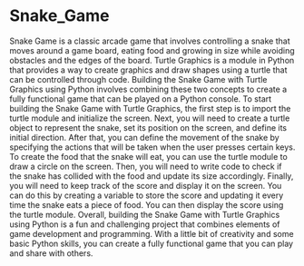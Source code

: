# Snake_Game
Snake Game is a classic arcade game that involves controlling a snake that moves around a game board, eating food and growing in size while avoiding obstacles and the edges of the board. Turtle Graphics is a module in Python that provides a way to create graphics and draw shapes using a turtle that can be controlled through code. Building the Snake Game with Turtle Graphics using Python involves combining these two concepts to create a fully functional game that can be played on a Python console.
To start building the Snake Game with Turtle Graphics, the first step is to import the turtle module and initialize the screen. Next, you will need to create a turtle object to represent the snake, set its position on the screen, and define its initial direction. After that, you can define the movement of the snake by specifying the actions that will be taken when the user presses certain keys.
To create the food that the snake will eat, you can use the turtle module to draw a circle on the screen. Then, you will need to write code to check if the snake has collided with the food and update its size accordingly.
Finally, you will need to keep track of the score and display it on the screen. You can do this by creating a variable to store the score and updating it every time the snake eats a piece of food. You can then display the score using the turtle module.
Overall, building the Snake Game with Turtle Graphics using Python is a fun and challenging project that combines elements of game development and programming. With a little bit of creativity and some basic Python skills, you can create a fully functional game that you can play and share with others.
